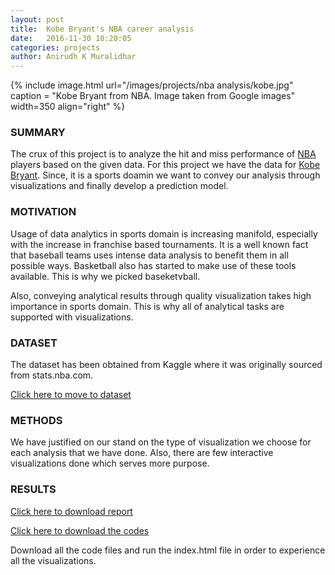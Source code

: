 ```yaml
---
layout: post
title:  Kobe Bryant's NBA career analysis
date:   2016-11-30 10:20:05
categories: projects
author: Anirudh K Muralidhar
---
```


{% include image.html url="/images/projects/nba analysis/kobe.jpg" caption = "Kobe Bryant from NBA. Image taken from Google images" width=350 align="right" %}

### SUMMARY

The crux of this project is to analyze the hit and miss performance of [NBA](https://www.nba.com) players based on the given data. For this project we have the data for [Kobe Bryant](https://en.wikipedia.org/wiki/Kobe_Bryant). Since, it is a sports doamin we want to convey our analysis through visualizations and finally develop a prediction model.

### MOTIVATION

Usage of data analytics in sports domain is increasing manifold, especially with the increase in franchise based tournaments. It is a well known fact that baseball teams uses intense data analysis to benefit them in all possible ways. Basketball also has started to make use of these tools available. This is why we picked baseketvball.

Also, conveying analytical results through quality visualization takes high importance in sports domain. This is why all of analytical tasks are supported with visualizations. 

### DATASET

The dataset has been obtained from Kaggle where it was originally sourced from stats.nba.com.

[Click here to move to dataset](https://www.kaggle.com/c/kobe-bryant-shot-selection)

### METHODS

We have justified on our stand on the type of visualization we choose for each analysis that we have done. Also, there are few interactive visualizations done which serves more purpose.

### RESULTS

[Click here to download report](https://github.com/anirudhkm/Kobe-s-NBA-career-analysis/blob/master/FinalReport.pdf)  

[Click here to download the codes](https://github.com/anirudhkm/Kobe-s-NBA-career-analysis)

Download all the code files and run the index.html file in order to experience all the visualizations.